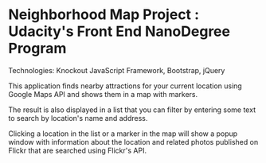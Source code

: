 # Neighborhood Map Project : Udacity's Front End NanoDegree Program

Technologies: Knockout JavaScript Framework, Bootstrap, jQuery

This application finds nearby attractions for your current location using Google Maps API and shows them in a map with markers.

The result is also displayed in a list that you can filter by entering some text to search by location's name and address.

Clicking a location in the list or a marker in the map will show a popup window with information about the location and related photos published on Flickr that are searched using Flickr's API.
